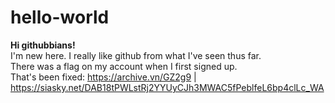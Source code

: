 # hello-world
<b>Hi githubbians!</b><br>
I'm new here.  I really like github from what I've seen thus far.<br>
There was a flag on my account when I first signed up.<br>
That's been fixed: https://archive.vn/GZ2g9 | https://siasky.net/DAB18tPWLstRj2YYUyCJh3MWAC5fPeblfeL6bp4clLc_WA
